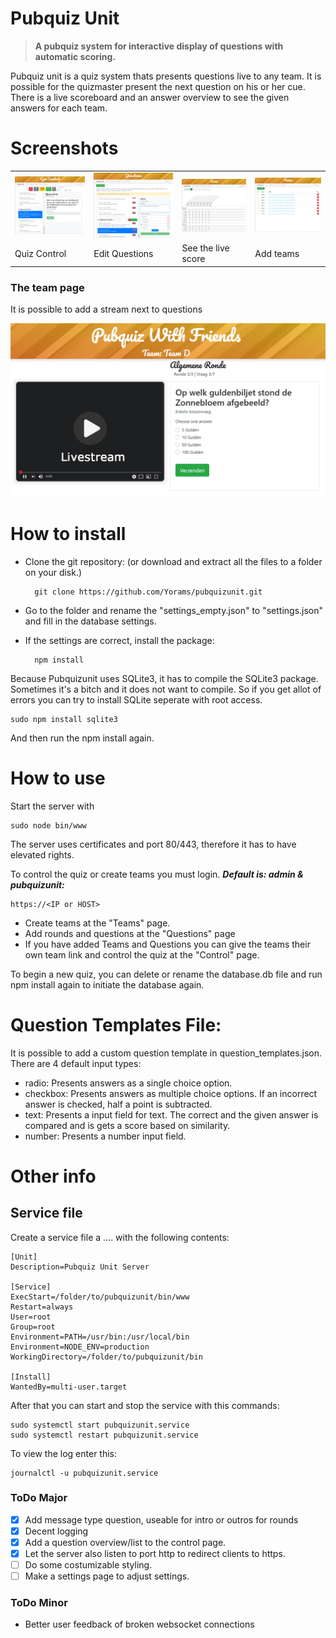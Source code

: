 # Pubquiz Unit

> **A pubquiz system for interactive display of questions with automatic scoring.**

Pubquiz unit is a quiz system thats presents questions live to any team. It is possible for the quizmaster present the next question on his or her cue. There is a live scoreboard and an answer overview to see the given answers for each team.

# Screenshots


<table>
<tbody>
  <tr>
    <td align="center"><img src="https://github.com/Yorams/pubquizunit/blob/v2/screenshots/control.jpg" width="400" ></td>
    <td align="center"><img src="https://github.com/Yorams/pubquizunit/blob/v2/screenshots/questions.jpg" width="400" ></td>
    <td align="center"><img src="https://github.com/Yorams/pubquizunit/blob/v2/screenshots/score.jpg" width="400" ></td>
    <td align="center"><img src="https://github.com/Yorams/pubquizunit/blob/v2/screenshots/teams.jpg" width="400" ></td>
  </tr>
  <tr>
    <td>Quiz Control</td>
    <td>Edit Questions</td>
    <td>See the live score</td>
    <td>Add teams</td>
  </tr>
</tbody>
</table>

### The team page

It is possible to add a stream next to questions

<p align="center">
<img src="https://github.com/Yorams/pubquizunit/blob/v2/screenshots/quiz.jpg">
</p>

# How to install
- Clone the git repository: (or download and extract all the files to a folder on your disk.)

		git clone https://github.com/Yorams/pubquizunit.git
- Go to the folder and rename the "settings_empty.json" to "settings.json" and fill in the database settings.
- If the settings are correct, install the package:	

	    npm install

Because Pubquizunit uses SQLite3, it has to compile the SQLite3 package. Sometimes it's a bitch and it does not want to compile. So if you get allot of errors you can try to install SQLite seperate with root access.

	sudo npm install sqlite3

And then run the npm install again.



# How to use
Start the server with

	sudo node bin/www

The server uses certificates and port 80/443, therefore it has to have elevated rights.

To control the quiz or create teams you must login. ***Default is: admin & pubquizunit:***

	https://<IP or HOST>

- Create teams at the "Teams" page.
- Add rounds and questions at the "Questions" page
- If you have added Teams and Questions you can give the teams their own team link and control the quiz at the "Control" page.

To begin a new quiz, you can delete or rename the database.db file and run npm install again to initiate the database again.

# Question Templates File:
It is possible to add a custom question template in question_templates.json. There are 4 default input types:
- radio: Presents answers as a single choice option.
- checkbox: Presents answers as multiple choice options. If an incorrect answer is checked, half a point is subtracted.
- text: Presents a input field for text. The correct and the given answer is compared and is gets a score based on similarity.
- number: Presents a number input field.

# Other info
## Service file
Create a service file a .... with the following contents:

	[Unit]
	Description=Pubquiz Unit Server

	[Service]
	ExecStart=/folder/to/pubquizunit/bin/www
	Restart=always
	User=root
	Group=root
	Environment=PATH=/usr/bin:/usr/local/bin
	Environment=NODE_ENV=production
	WorkingDirectory=/folder/to/pubquizunit/bin

	[Install]
	WantedBy=multi-user.target

After that you can start and stop the service with this commands:

	sudo systemctl start pubquizunit.service
	sudo systemctl restart pubquizunit.service

To view the log enter this:

	journalctl -u pubquizunit.service

### ToDo Major
- [x] Add message type question, useable for intro or outros for rounds
- [x] Decent logging
- [x] Add a question overview/list to the control page.
- [x] Let the server also listen to port http to redirect clients to https.
- [ ] Do some costumizable styling.
- [ ] Make a settings page to adjust settings.

### ToDo Minor
- Better user feedback of broken websocket connections
